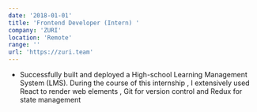 ```yaml
---
date: '2018-01-01'
title: 'Frontend Developer (Intern) '
company: 'ZURI'
location: 'Remote'
range: ''
url: 'https://zuri.team'
---
```


- Successfully built and deployed a High-school Learning Management System (LMS). During the course of
  this internship , I extensively used React to render web elements , Git for version control and Redux for state management
